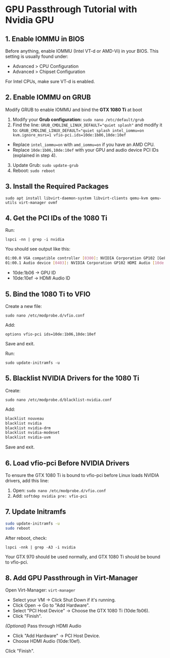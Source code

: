 # GPU Passthrough Tutorial with Nvidia GPU

## 1. Enable IOMMU in BIOS

Before anything, enable IOMMU (Intel VT-d or AMD-Vi) in your BIOS. This setting is usually found under:

- Advanced > CPU Configuration
- Advanced > Chipset Configuration

For Intel CPUs, make sure VT-d is enabled.

## 2. Enable IOMMU on GRUB

Modify GRUB to enable IOMMU and bind the **GTX 1080 Ti** at boot

1. Modify your **Grub configuration:**
`sudo nano /etc/default/grub`
2. Find the line:
`GRUB_CMDLINE_LINUX_DEFAULT="quiet splash"`
and modify it to:
`GRUB_CMDLINE_LINUX_DEFAULT="quiet splash intel_iommu=on kvm.ignore_msrs=1 vfio-pci.ids=10de:1b06,10de:10ef`

- Replace `intel_iommu=on` with `amd_iommu=on` if you have an AMD CPU.
- Replace `10de:1b06,10de:10ef` with your GPU and audio device PCI IDs (explained in step 4).

3. Update Grub:
`sudo update-grub`
4. Reboot:
`sudo reboot`

## 3. Install the Required Packages

`sudo apt install libvirt-daemon-system libvirt-clients qemu-kvm qemu-utils virt-manager ovmf`

## 4. Get the PCI IDs of the 1080 Ti

Run:

`lspci -nn | grep -i nvidia`

You should see output like this:

```bash
01:00.0 VGA compatible controller [0300]: NVIDIA Corporation GP102 [GeForce GTX 1080 Ti] [10de:1b06] (rev a1)
01:00.1 Audio device [0403]: NVIDIA Corporation GP102 HDMI Audio [10de:10ef] (rev a1)
```

- 10de:1b06 → GPU ID
- 10de:10ef → HDMI Audio ID

## 5. Bind the 1080 Ti to VFIO

Create a new file:

`sudo nano /etc/modprobe.d/vfio.conf`

Add:

`options vfio-pci ids=10de:1b06,10de:10ef`

Save and exit.

Run:

`sudo update-initramfs -u`

## 5. Blacklist NVIDIA Drivers for the 1080 Ti

Create:

`sudo nano /etc/modprobe.d/blacklist-nvidia.conf`

Add:

```bash
blacklist nouveau
blacklist nvidia
blacklist nvidia-drm
blacklist nvidia-modeset
blacklist nvidia-uvm
```

Save and exit.

## 6. Load vfio-pci Before NVIDIA Drivers

To ensure the GTX 1080 Ti is bound to vfio-pci before Linux loads NVIDIA drivers, add this line:

1. Open:
`sudo nano /etc/modprobe.d/vfio.conf`
2. Add:
`softdep nvidia pre: vfio-pci`

## 7. Update Initramfs

```bash
sudo update-initramfs -u
sudo reboot
```

After reboot, check:

`lspci -nnk | grep -A3 -i nvidia`

Your GTX 970 should be used normally, and GTX 1080 Ti should be bound to vfio-pci.

## 8. Add GPU Passthrough in Virt-Manager
Open Virt-Manager:
`virt-manager`

- Select your VM → Click Shut Down if it's running.
- Click Open → Go to "Add Hardware".
- Select "PCI Host Device" → Choose the GTX 1080 Ti (10de:1b06).
- Click "Finish".

*(Optional)* Pass through HDMI Audio

- Click "Add Hardware" → PCI Host Device.
- Choose HDMI Audio (10de:10ef).

Click "Finish".
